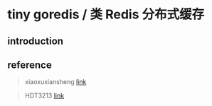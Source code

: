 # tiny goredis / 类 Redis 分布式缓存

## introduction













## reference

> xiaoxuxiansheng [link](https://github.com/xiaoxuxiansheng)

> HDT3213 [link](https://github.com/HDT3213/godis)

